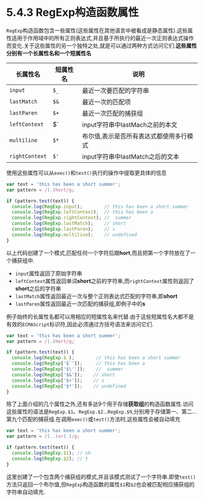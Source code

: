 # 5.4.3 RegExp构造函数属性

`RegExp`构造函数包含一些属性(这些属性在其他语言中被看成是静态属性).这些属性适用于作用域中的所有正则表达式,并且基于所执行的最近一次正则表达式操作而变化.关于这些属性的另一个独特之处,就是可以通过两种方式访问它们.**这些属性分别有一个长属性名和一个短属性名**

| 长属性名       | 短属性名 | 说明                                    |
| -------------- | -------- | --------------------------------------- |
| `input`        | `$_`     | 最近一次要匹配的字符串                  |
| `lastMatch`    | `$&`     | 最近一次的匹配项                        |
| `lastParen`    | `$+`     | 最近一次匹配的捕获组                    |
| `leftContext`  | $\`      | input字符串中lastMach之前的本文         |
| `multiline`    | `$*`     | 布尔值,表示是否所有表达式都使用多行模式 |
| `rightContext` | `$'`     | input字符串中lastMatch之后的文本        |

使用这些属性可以从`exec()`和`test()`执行的操作中提取更具体的信息

``` js .line-numbers
var text = 'this has been a short summer';
var pattern = /(.)hort/g;

if (pattern.test(text)) {
  console.log(RegExp.input);        // this has been a short summer
  console.log(RegExp.leftContext);  // this has been a
  console.log(RegExp.rightContext); //  summer
  console.log(RegExp.lastMatch);    // short
  console.log(RegExp.lastParen);    // s
  console.log(RegExp.multiline);    // undefined
}
```

以上代码创建了一个模式,匹配任何一个字符后跟**hort**,而且把第一个字符放在了一个捕获组中.

* `input`属性返回了原始字符串
* `leftContext`属性返回单词**short**之前的字符串,而`rightContext`属性则返回了**short**之后的字符串
* `lastMatch`属性返回最近一次与整个正则表达式匹配的字符串,即**short**
* `lastParen`属性返回最近一次匹配的捕获组,即例子中的**s**

例子始终的长属性名都可以用相应的短属性名来代替.由于这些短属性名大都不是有效的`ECMAScript`标识符,因此必须通过方括号语法来访问它们.

``` js .line-numbers
var text = 'this has been a short summer';
var pattern = /(.)hort/g;

if (pattern.test(text)) {
  console.log(RegExp.$_);        // this has been a short summer
  console.log(RegExp['$`']);     // this has been a
  console.log(RegExp['$\'']);    //  summer
  console.log(RegExp['$&']);    // short
  console.log(RegExp['$+']);    // s
  console.log(RegExp['$*']);    // undefined
}
```

除了上面介绍的几个属性之外,还有多达9个用于存储**获取组**的构造函数属性.访问这些属性的语法是`RegExp.$1`、`RegExp.$2`...`RegExp.$9`,分别用于存储第一、第二...第九个匹配的捕获组.在调用`exec()`或`test()`方法时,这些属性会被自动填充

``` js .line-numbers
var text = 'this has been a short summer';
var pattern = /(..)or(.)/g;

if (pattern.test(text)) {
  console.log(RegExp.$1); // sh
  console.log(RegExp.$2); // t
}
```

这里创建了一个包含两个捕获组的模式,并且该模式测试了一个字符串.即使`test()`方法只返回一个布尔值,但`RegExp`构造函数的属性`$1`和`$2`也会被匹配相应捕获组的字符串自动填充.
